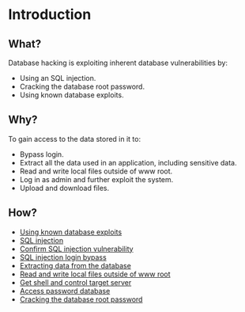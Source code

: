 # Introduction

## What?

Database hacking is exploiting inherent database vulnerabilities by:

* Using an SQL injection. 
* Cracking the database root password. 
* Using known database exploits.

## Why?

To gain access to the data stored in it to:

* Bypass login.
* Extract all the data used in an application, including sensitive data.
* Read and write local files outside of www root.
* Log in as admin and further exploit the system.
* Upload and download files.

## How?

* [Using known database exploits](db-exploits.md)
* [SQL injection](sqli.md)
* [Confirm SQL injection vulnerability](confirm-vuln.md)
* [SQL injection login bypass](login-bypass.md)
* [Extracting data from the database](extract-info.md)
* [Read and write local files outside of www root](outside-www.md)
* [Get shell and control target server](get-shell.md)
* [Access password database](access-pwd-db.md)
* [Cracking the database root password](crack-root.md)
